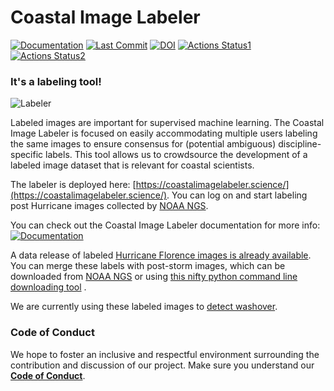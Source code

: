 # Coastal Image Labeler

[![Documentation](https://img.shields.io/badge/Documentation-Click%20Me-brightgreen)](
https://uncg-daisy.github.io/Coastal-Image-Labeler/)
[![Last Commit](https://img.shields.io/github/last-commit/UNCG-DAISY/Coastal-Image-Labeler)](
https://github.com/UNCG-DAISY/Coastal-Image-Labeler/commits/master)
[![DOI](https://zenodo.org/badge/226252747.svg)](https://zenodo.org/badge/latestdoi/226252747)
[![Actions Status1](https://github.com/UNCG-DAISY/Coastal-Image-Labeler/workflows/Unit%20Tests/badge.svg)](https://github.com/UNCG-DAISY/Coastal-Image-Labeler/actions)
[![Actions Status2](https://github.com/UNCG-DAISY/Coastal-Image-Labeler/workflows/Deploy%20Docusaurus/badge.svg)](https://github.com/UNCG-DAISY/Coastal-Image-Labeler/actions)
### It's a labeling tool!

![Labeler](https://github.com/UNCG-DAISY/Coastal-Image-Labeler/blob/master/docs/static/img/labeler.gif)

Labeled images are important for supervised machine learning. The Coastal Image Labeler is focused on easily accommodating multiple users labeling the same images to ensure consensus for (potential ambiguous) discipline-specific labels. This tool allows us to crowdsource the development of a labeled image dataset that is relevant for coastal scientists.

The labeler is deployed here: [https://coastalimagelabeler.science/](https://coastalimagelabeler.science/). You can log on and start labeling post Hurricane images collected by [NOAA NGS](https://storms.ngs.noaa.gov/).

You can check out the Coastal Image Labeler documentation for more info: 
[![Documentation](https://img.shields.io/badge/Documentation-Click%20Me-brightgreen)](
https://uncg-daisy.github.io/Coastal-Image-Labeler/)

A data release of labeled [Hurricane Florence images is already available](https://doi.org/10.6084/m9.figshare.11604192.v1). You can merge these labels with post-storm images, which can be downloaded from [NOAA NGS](https://storms.ngs.noaa.gov/) or using [this nifty python command line downloading tool](https://github.com/UNCG-DAISY/psi-collect) .

We are currently using these labeled images to [detect washover](https://github.com/UNCG-DAISY/WashoverML).

### Code of Conduct

We hope to foster an inclusive and respectful environment surrounding the contribution and discussion of our project.
Make sure you understand our [**Code of Conduct**](https://Coastal-Image-Labeler.readthedocs.io/en/latest/code_of_conduct/).
 
